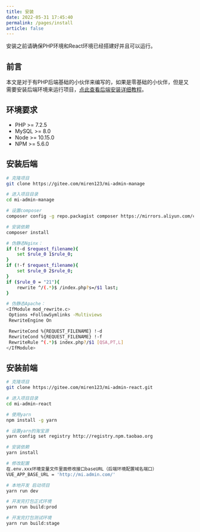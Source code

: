 ```yaml
---
title: 安装
date: 2022-05-31 17:45:40
permalink: /pages/install
article: false
---
```


安装之前请确保PHP环境和React环境已经搭建好并且可以运行。

## 前言

本文是对于有PHP后端基础的小伙伴来编写的，如果是零基础的小伙伴，但是又需要安装后端环境来运行项目，[点此查看后端安装详细教程](/pages/install-phpStudy)。

## 环境要求

- PHP >= 7.2.5  
- MySQL >= 8.0
- Node >= 10.15.0
- NPM >= 5.6.0

## 安装后端

```bash
# 克隆项目
git clone https://gitee.com/miren123/mi-admin-manage

# 进入项目目录
cd mi-admin-manage

# 设置composer
composer config -g repo.packagist composer https://mirrors.aliyun.com/composer/

# 安装依赖
composer install

# 伪静态Nginx：
if (!-d $request_filename){
	set $rule_0 1$rule_0;
}
if (!-f $request_filename){
	set $rule_0 2$rule_0;
}
if ($rule_0 = "21"){
	rewrite ^/(.*)$ /index.php?s=/$1 last;
}

# 伪静态Apache：
<IfModule mod_rewrite.c>
 Options +FollowSymlinks -Multiviews
 RewriteEngine On

 RewriteCond %{REQUEST_FILENAME} !-d
 RewriteCond %{REQUEST_FILENAME} !-f
 RewriteRule ^(.*)$ index.php?/$1 [QSA,PT,L]
</IfModule>
```

## 安装前端

```bash
# 克隆项目
git clone https://gitee.com/miren123/mi-admin-react.git

# 进入项目目录
cd mi-admin-react

# 使用yarn
npm install -g yarn

# 设置yarn的淘宝源
yarn config set registry http://registry.npm.taobao.org

# 安装依赖
yarn install

# 修改配置
在.env.xxx环境变量文件里面修改接口baseURL（后端环境配置域名端口）
VUE_APP_BASE_URL = 'http://mi.admin.com/'

# 本地开发 启动项目
yarn run dev

# 开发完打包正式环境
yarn run build:prod

# 开发完打包测试环境
yarn run build:stage
```

